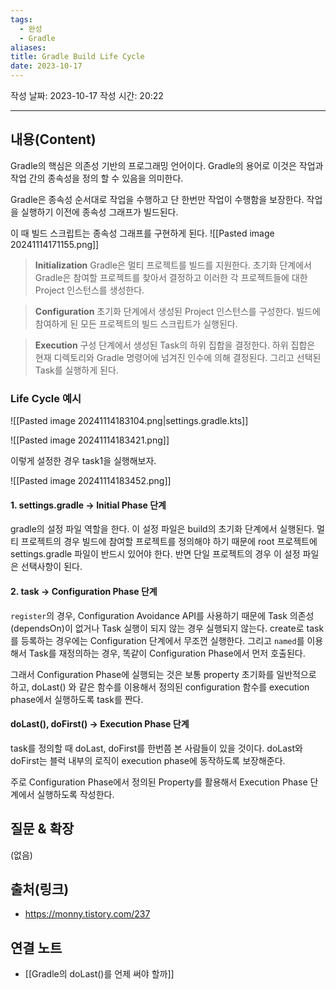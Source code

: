 ```yaml
---
tags:
  - 완성
  - Gradle
aliases: 
title: Gradle Build Life Cycle
date: 2023-10-17
---
```

작성 날짜: 2023-10-17
작성 시간: 20:22


----
## 내용(Content)

Gradle의 핵심은 의존성 기반의 프로그래밍 언어이다. Gradle의 용어로 이것은 작업과 작업 간의 종속성을 정의 할 수 있음을 의미한다.

Gradle은  종속성 순서대로 작업을 수행하고 단 한번만 작업이 수행함을 보장한다. 작업을 실행하기 이전에 종속성 그래프가 빌드된다.

이 때 빌드 스크립트는 종속성 그래프를 구현하게 된다. 
![[Pasted image 20241114171155.png]]

> **Initialization**
> Gradle은 멀티 프로젝트를 빌드를 지원한다. 초기화 단계에서 Gradle은 참여할 프로젝트를 찾아서 결정하고 이러한 각 프로젝트들에 대한 Project 인스턴스를 생성한다.

> **Configuration**
> 초기화 단계에서 생성된 Project 인스턴스를 구성한다. 빌드에 참여하게 된 모든 프로젝트의 빌드 스크립트가 실행된다.

> **Execution**
> 구성 단계에서 생성된 Task의 하위 집합을 결정한다. 하위 집합은 현재 디렉토리와 Gradle 명령어에 넘겨진 인수에 의해 결정된다. 그리고 선택된 Task를 실행하게 된다.

### Life Cycle 예시

![[Pasted image 20241114183104.png|settings.gradle.kts]]

![[Pasted image 20241114183421.png]]

이렇게 설정한 경우 task1을 실행해보자.

![[Pasted image 20241114183452.png]]


#### 1. settings.gradle -> Initial Phase 단계

gradle의 설정 파일 역할을 한다. 이 설정 파일은 build의 초기화 단계에서 실행된다. 멀티 프로젝트의 경우 빌드에 참여할 프로젝트를 정의해야 하기 때문에 root 프로젝트에 settings.gradle 파일이 반드시 있어야 한다. 반면 단일 프로젝트의 경우 이 설정 파일은 선택사항이 된다.

#### 2. task -> Configuration Phase 단계

`register`의 경우, Configuration Avoidance API를 사용하기 때문에 Task 의존성(dependsOn)이 없거나 Task 실행이 되지 않는 경우 실행되지 않는다. create로 task를 등록하는 경우에는 Configuration 단계에서 무조껀 실행한다. 그리고 `named`를 이용해서 Task를 재정의하는 경우, 똑같이 Configuration Phase에서 먼저 호출된다.

그래서 Configuration Phase에 실행되는 것은 보통 property 초기화를 일반적으로 하고, doLast() 와 같은 함수를 이용해서 정의된 configuration 함수를 execution phase에서 실행하도록 task를 짠다.

#### doLast(), doFirst() -> Execution Phase 단계

task를 정의할 때 doLast, doFirst를 한번쯤 본 사람들이 있을 것이다. doLast와 doFirst는 블럭 내부의 로직이 execution phase에 동작하도록 보장해준다. 

주로 Configuration Phase에서 정의된 Property를 활용해서 Execution Phase 단계에서 실행하도록 작성한다.

## 질문 & 확장

(없음)

## 출처(링크)

- https://monny.tistory.com/237


## 연결 노트
- [[Gradle의 doLast()를 언제 써야 할까]]









